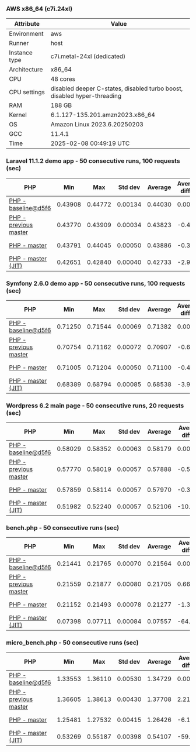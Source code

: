 ### AWS x86_64 (c7i.24xl)

|  Attribute    |     Value      |
|---------------|----------------|
| Environment   |aws|
| Runner        |host|
| Instance type |c7i.metal-24xl (dedicated)|
| Architecture  |x86_64
| CPU           |48 cores|
| CPU settings  |disabled deeper C-states, disabled turbo boost, disabled hyper-threading|
| RAM           |188 GB|
| Kernel        |6.1.127-135.201.amzn2023.x86_64|
| OS            |Amazon Linux 2023.6.20250203|
| GCC           |11.4.1|
| Time          |2025-02-08 00:49:19 UTC|

### Laravel 11.1.2 demo app - 50 consecutive runs, 100 requests (sec)

|     PHP     |     Min     |     Max     |    Std dev   |   Average  |  Average diff % |   Median   | Median diff % |     Memory    |
|-------------|-------------|-------------|--------------|------------|-----------------|------------|---------------|---------------|
|[PHP - baseline@d5f6](https://github.com/php/php-src/commit/d5f6e56610)|0.43908|0.44772|0.00134|0.44030|0.00%|0.43995|0.00%|41.86 MB|
|[PHP - previous master](https://github.com/php/php-src/commit/459fc9de78)|0.43770|0.43909|0.00034|0.43823|-0.47%|0.43820|-0.40%|41.82 MB|
|[PHP - master](https://github.com/php/php-src/commit/d3e5dbe45b)|0.43791|0.44045|0.00050|0.43886|-0.33%|0.43877|-0.27%|41.83 MB|
|[PHP - master (JIT)](https://github.com/php/php-src/commit/d3e5dbe45b)|0.42651|0.42840|0.00040|0.42733|-2.95%|0.42732|-2.87%|50.80 MB|

### Symfony 2.6.0 demo app - 50 consecutive runs, 100 requests (sec)

|     PHP     |     Min     |     Max     |    Std dev   |   Average  |  Average diff % |   Median   | Median diff % |     Memory    |
|-------------|-------------|-------------|--------------|------------|-----------------|------------|---------------|---------------|
|[PHP - baseline@d5f6](https://github.com/php/php-src/commit/d5f6e56610)|0.71250|0.71544|0.00069|0.71382|0.00%|0.71386|0.00%|37.39 MB|
|[PHP - previous master](https://github.com/php/php-src/commit/459fc9de78)|0.70754|0.71162|0.00072|0.70907|-0.66%|0.70899|-0.68%|37.53 MB|
|[PHP - master](https://github.com/php/php-src/commit/d3e5dbe45b)|0.71005|0.71204|0.00050|0.71100|-0.40%|0.71090|-0.41%|37.53 MB|
|[PHP - master (JIT)](https://github.com/php/php-src/commit/d3e5dbe45b)|0.68389|0.68794|0.00085|0.68538|-3.98%|0.68530|-4.00%|44.52 MB|

### Wordpress 6.2 main page - 50 consecutive runs, 20 requests (sec)

|     PHP     |     Min     |     Max     |    Std dev   |   Average  |  Average diff % |   Median   | Median diff % |     Memory    |
|-------------|-------------|-------------|--------------|------------|-----------------|------------|---------------|---------------|
|[PHP - baseline@d5f6](https://github.com/php/php-src/commit/d5f6e56610)|0.58029|0.58352|0.00063|0.58179|0.00%|0.58172|0.00%|43.01 MB|
|[PHP - previous master](https://github.com/php/php-src/commit/459fc9de78)|0.57770|0.58019|0.00057|0.57888|-0.50%|0.57884|-0.50%|42.96 MB|
|[PHP - master](https://github.com/php/php-src/commit/d3e5dbe45b)|0.57859|0.58114|0.00057|0.57970|-0.36%|0.57969|-0.35%|42.96 MB|
|[PHP - master (JIT)](https://github.com/php/php-src/commit/d3e5dbe45b)|0.51982|0.52240|0.00057|0.52106|-10.44%|0.52103|-10.43%|61.93 MB|

### bench.php - 50 consecutive runs (sec)

|     PHP     |     Min     |     Max     |    Std dev   |   Average  |  Average diff % |   Median   | Median diff % |     Memory    |
|-------------|-------------|-------------|--------------|------------|-----------------|------------|---------------|---------------|
|[PHP - baseline@d5f6](https://github.com/php/php-src/commit/d5f6e56610)|0.21441|0.21765|0.00070|0.21564|0.00%|0.21560|0.00%|26.18 MB|
|[PHP - previous master](https://github.com/php/php-src/commit/459fc9de78)|0.21559|0.21877|0.00080|0.21705|0.66%|0.21692|0.62%|26.25 MB|
|[PHP - master](https://github.com/php/php-src/commit/d3e5dbe45b)|0.21152|0.21493|0.00078|0.21277|-1.33%|0.21268|-1.35%|26.26 MB|
|[PHP - master (JIT)](https://github.com/php/php-src/commit/d3e5dbe45b)|0.07398|0.07711|0.00084|0.07557|-64.95%|0.07561|-64.93%|27.35 MB|

### micro_bench.php - 50 consecutive runs (sec)

|     PHP     |     Min     |     Max     |    Std dev   |   Average  |  Average diff % |   Median   | Median diff % |     Memory    |
|-------------|-------------|-------------|--------------|------------|-----------------|------------|---------------|---------------|
|[PHP - baseline@d5f6](https://github.com/php/php-src/commit/d5f6e56610)|1.33553|1.36110|0.00530|1.34729|0.00%|1.34708|0.00%|20.44 MB|
|[PHP - previous master](https://github.com/php/php-src/commit/459fc9de78)|1.36605|1.38613|0.00430|1.37708|2.21%|1.37745|2.25%|20.51 MB|
|[PHP - master](https://github.com/php/php-src/commit/d3e5dbe45b)|1.25481|1.27532|0.00415|1.26426|-6.16%|1.26454|-6.13%|20.51 MB|
|[PHP - master (JIT)](https://github.com/php/php-src/commit/d3e5dbe45b)|0.53269|0.55187|0.00398|0.54107|-59.84%|0.54085|-59.85%|21.77 MB|
